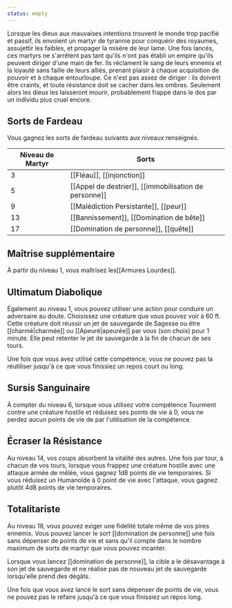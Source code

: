 ```yaml
---
status: empty
---
```


Lorsque les dieux aux mauvaises intentions trouvent le monde trop pacifié et passif, ils envoient un martyr de tyrannie pour conquérir des royaumes, assujettir les faibles, et propager la misère de leur lame. Une fois lancés, ces martyrs ne s'arrêtent pas tant qu'ils n'ont pas établi un empire qu'ils peuvent diriger d'une main de fer. Ils réclament le sang de leurs ennemis et la loyauté sans faille de leurs alliés, prenant plaisir à chaque acquisition de pouvoir et à chaque entourloupe. Ce n'est pas assez de diriger : ils doivent être craints, et toute résistance doit se cacher dans les ombres. Seulement alors les dieux les laisseront mourir, probablement frappé dans le dos par un individu plus cruel encore.

## Sorts de Fardeau

Vous gagnez les sorts de fardeau suivants aux niveaux renseignés. 

| Niveau de Martyr | Sorts                                                 |
| ---------------- | ----------------------------------------------------- |
| 3                | [[Fléau]], [[injonction]]                             |
| 5                | [[Appel de destrier]], [[immobilisation de personne]] |
| 9                | [[Malédiction Persistante]], [[peur]]                 |
| 13               | [[Bannissement]], [[Domination de bête]]              |
| 17               | [[Domination de personne]], [[quête]]                 |

## Maîtrise supplémentaire

À partir du niveau 1, vous maîtrisez les[[Armures Lourdes]].

## Ultimatum Diabolique

Également au niveau 1, vous pouvez utiliser une action pour conduire un adversaire au doute. Choisissez une créature que vous pouvez voir à 60 ft. Cette créature doit réussir un jet de sauvegarde de Sagesse ou être [[charmé|charmée]] ou [[Apeuré|apeurée]] par vous (son choix) pour 1 minute. Elle peut retenter le jet de sauvegarde à la fin de chacun de ses tours.

Une fois que vous avez utilisé cette compétence, vous ne pouvez pas la réutiliser jusqu'à ce que vous finissiez un repos court ou long.

## Sursis Sanguinaire

À compter du niveau 6, lorsque vous utilisez votre compétence Tourment contre une créature hostile et réduisez ses points de vie à 0, vous ne perdez aucun points de vie de par l'utilisation de la compétence.

## Écraser la Résistance

Au niveau 14, vos coups absorbent la vitalité des autres. Une fois par tour, à chacun de vos tours, lorsque vous frappez une créature hostile avec une attaque armée de mêlée, vous gagnez 1d8 points de vie temporaires. Si vous réduisez un Humanoïde à 0 point de vie avec l'attaque, vous gagnez plutôt 4d8 points de vie temporaires.

## Totalitariste

Au niveau 18, vous pouvez exiger une fidélité totale même de vos pires ennemis. Vous pouvez lancer le sort [[domination de personne]] une fois sans dépenser de points de vie et sans qu'il compte dans le nombre maximum de sorts de martyr que vous pouvez incanter. 

Lorsque vous lancez [[domination de personne]], la cible a le désavantage à son jet de sauvegarde et ne réalise pas de nouveau jet de sauvegarde lorsqu'elle prend des dégâts.

Une fois que vous avez lancé le sort sans dépenser de points de vie, vous ne pouvez pas le refaire jusqu'à ce que vous finissiez un repos long.